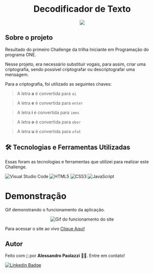 <h1  align="center">Decodificador de Texto</h1>

<p  align="center">
<img src='https://media.discordapp.net/attachments/808449313973469249/1007784110317637782/unknown.png'>
</p>

## Sobre o projeto

Resultado do primeiro Challenge da trilha Iniciante em Programação do programa ONE.

Nesse projeto, era necessário substituir vogais, para assim, criar uma criptografia, sendo possível criptografar ou descriptografar uma mensagem.

Para a criptografia, foi utilizado as seguintes chaves:

> A letra **a** é convertida para `ai`

> A letra **e** é convertida para `enter`

> A letra **i** é convertida para `imes`

> A letra **o** é convertida para `ober`

> A letra **u** é convertida para `ufat`

## 🛠 Tecnologias e Ferramentas Utilizadas

Essas foram as tecnologias e ferramentas que utilizei para realizar este Challenge.

![Visual Studio Code](https://img.shields.io/badge/Visual%20Studio%20Code-0078d7.svg?style=for-the-badge&logo=visual-studio-code&logoColor=white) ![HTML5](https://img.shields.io/badge/html5-%23E34F26.svg?style=for-the-badge&logo=html5&logoColor=white) ![CSS3](https://img.shields.io/badge/css3-%231572B6.svg?style=for-the-badge&logo=css3&logoColor=white) ![JavaScript](https://img.shields.io/badge/javascript-%23323330.svg?style=for-the-badge&logo=javascript&logoColor=%23F7DF1E)

# Demonstração

Gif demonstrando o funcionamento da aplicação.

<p  align="center">
	<img  src='https://media.discordapp.net/attachments/808449313973469249/1007773600276815954/decodificador.gif'  alt='Gif do funcionamento do site'>
</p>
Para acessar o site ao vivo <a href='https://alepaolazzi.github.io/challenge-ONE-criptografia/'>Clique Aqui!</a>

## Autor

Feito com `💚` por **Alessandro Paolazzi** ✌🏼. Entre em contato!

[![Linkedin Badge](https://img.shields.io/badge/-Alessandro-blue?style=flat-square&logo=Linkedin&logoColor=white&link=https://www.linkedin.com/in/alessandropaolazzi/)](https://www.linkedin.com/in/alessandropaolazzi/)
